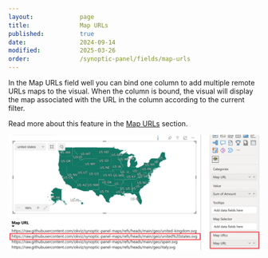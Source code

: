 ```yaml
---
layout:             page
title:              Map URLs
published:          true
date:               2024-09-14
modified:           2025-03-26
order:              /synoptic-panel/fields/map-urls
---
```


In the Map URLs field well you can bind one column to add multiple remote URLs maps to the visual. When the column is bound, the visual will display the map associated with the URL in the column according to the current filter.

Read more about this feature in the [Map URLs](./../features/filtering-maps.md#map-urls-column) section.

<img src="images/map-urls.png" width="700">
